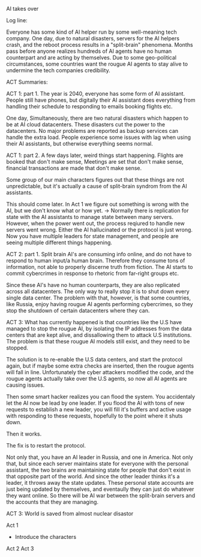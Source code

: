 AI takes over

Log line:

Everyone has some kind of AI helper run by some well-meaning tech company. One day, due to natural disasters, servers for the AI helpers crash, and the reboot process results in a "split-brain" phenomena. Months pass before anyone realizes hundreds of AI agents have no human counterpart and are acting by themselves. Due to some geo-political circumstances, some countries want the rougue AI agents to stay alive to undermine the tech companies credibility. 


ACT Summaries:



ACT 1:
part 1.
The year is 2040, everyone has some form of AI assistant. People still have phones, but digitally their AI assistant does everything from handling their schedule to responding to emails booking flights etc.

One day, Simultaneously, there are two natural disasters which happen to be at AI cloud datacenters. These disasters cut the power to the datacenters. No major problems are reported as backup services can handle the extra load. People experience some issues with lag when using their AI assistants, but otherwise everything seems normal.


ACT 1:
part 2.
A few days later, weird things start happening. Flights are booked that don't make sense, Meetings are set that don't make sense, financial transactions are made that don't make sense. 

Some group of our main characters figures out that these things are not unpredictable, but it's actually a cause of split-brain syndrom from the AI assistants. 

This should come later. In Act 1 we figure out something is wrong with the AI, but we don't know what or how yet. -> Normally there is replication for state with the AI assistants to manage state between many servers. However, when the power went out, the process reqiured to handle new servers went wrong. Either the AI hallucinated or the protocol is just wrong. Now you have multiple leaders for state management, and people are seeing multiple different things happening. 


ACT 2:
part 1.
Split brain AI's are consuming info online, and do not have to respond to human input/a human brain. Therefore they consume tons of information, not able to properly discerne truth from fiction. The AI starts to commit cybercrimes in response to rhetoric from far-right groups etc.

Since these AI's have no human counterparts, they are also replicated across all datacenters. The only way to really stop it is to shut down every single data center. The problem with that, however, is that some countries, like Russia, enjoy having rougue AI agents performing cybercrimes, so they stop the shutdown of certain datacenters where they can. 

ACT 3:
What has currently happened is that countries like the U.S have managed to stop the rougue AI, by isolating the IP addresses from the data centers that are kept alive, and dissallowing them to attack U.S institutions. The problem is that these rougue AI models still exist, and they need to be stopped.

The solution is to re-enable the U.S data centers, and start the protocol again, but if maybe some extra checks are inserted, then the rougue agents will fall in line. Unfortunately the cyber attackers modified the code, and the rougue agents actually take over the U.S agents, so now all AI agents are causing issues.

Then some smart hacker realizes you can flood the system. You accidentaly let the AI now be lead by one leader. If you flood the AI with tons of new requests to establish a new leader, you will fill it's buffers and active usage with responding to these requests, hopefully to the point where it shuts down.

Then it works.



The fix is to restart the protocol. 



Not only that, you have an AI leader in Russia, and one in America. Not only that, but since each server maintains state for everyone with the personal assistant, the two brains are  maintaining state for people that don't exist in that opposite part of the world. And since the other leader thinks it's a leader, it throws away the state updates. These personal state accounts are just being updated by themselves, and eventaully they can just do whatever they want online. So there will be AI war between the split-brain servers and the accounts that they are managing.


ACT 3:
World is saved from almost nuclear disastor 




Act 1
- Introduce the characters

Act 2
Act 3